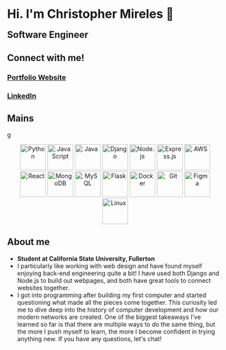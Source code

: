 # Hi. I'm Christopher Mireles 🦅 
**<span style="font-size: 1.5em;">Software Engineer</span>**

## Connect with me!
### [Portfolio Website](https://napalashe.com) 

### [LinkedIn](https://www.linkedin.com/in/christopher-mireles) 

## Mains
g
<p align="center">
  <img src="https://img.icons8.com/color/64/000000/python.png" alt="Python" width="60" height="60"/>
  <img src="https://img.icons8.com/color/64/000000/javascript.png" alt="JavaScript" width="60" height="60"/>
  <img src="https://img.icons8.com/color/64/000000/java-coffee-cup-logo.png" alt="Java" width="60" height="60"/>
  <img src="https://img.icons8.com/color/64/000000/django.png" alt="Django" width="60" height="60"/>
  <img src="https://img.icons8.com/color/64/000000/nodejs.png" alt="Node.js" width="60" height="60"/>
  <img src="https://img.icons8.com/color/64/000000/express-js.png" alt="Express.js" width="60" height="60"/>
  <img src="https://img.icons8.com/color/64/000000/amazon-web-services.png" alt="AWS" width="60" height="60"/>
  <img src="https://img.icons8.com/color/64/000000/react-native.png" alt="React" width="60" height="60"/>
  <img src="https://img.icons8.com/color/64/000000/mongodb.png" alt="MongoDB" width="60" height="60"/>
  <img src="https://img.icons8.com/color/64/000000/mysql-logo.png" alt="MySQL" width="60" height="60"/>
  <img src="https://img.icons8.com/color/64/000000/flask.png" alt="Flask" width="60" height="60"/>
  <img src="https://img.icons8.com/color/64/000000/docker.png" alt="Docker" width="60" height="60"/>
  <img src="https://img.icons8.com/color/64/000000/git.png" alt="Git" width="60" height="60"/>
  <img src="https://img.icons8.com/color/64/000000/figma.png" alt="Figma" width="60" height="60"/>
  <img src="https://img.icons8.com/color/64/000000/linux.png" alt="Linux" width="60" height="60"/>
</p>

## About me
- **Student at California State University, Fullerton**
- I particularly like working with web design and have found myself enjoying back-end engineering quite a bit! I have used both Django and Node.js to build out webpages, and both have great tools to connect websites together.
- I got into programming after building my first computer and started questioning what made all the pieces come together. This curiosity led me to dive deep into the history of computer development and how our modern networks are created. One of the biggest takeaways I've learned so far is that there are multiple ways to do the same thing, but the more I push myself to learn, the more I become confident in trying anything new. If you have any questions, let's chat!

<!--
**napalashe/napalashe** is a ✨ _special_ ✨ repository because its `README.md` (this file) appears on your GitHub profile.

Here are some ideas to get you started:

- 🔭 I’m currently working on ...
- 🌱 I’m currently learning ...
- 👯 I’m looking to collaborate on ...
- 🤔 I’m looking for help with ...
- 💬 Ask me about ...
- 📫 How to reach me: ...
- 😄 Pronouns: ...
- ⚡ Fun fact: ...
-->
